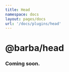 ```yaml
---
title: Head
namespace: docs
layout: pages/docs
url: '/docs/plugins/head'
---
```


# @barba/head

### Coming soon.
